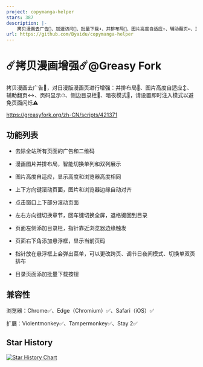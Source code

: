 ```yaml
---
project: copymanga-helper
stars: 387
description: |-
    拷贝漫画去广告🚫、加速访问🚀、批量下载⬇️、并排布局📖、图片高度自适应↕️、辅助翻页↔️、页码显示⏱、侧边目录栏📑、暗夜模式🌙
url: https://github.com/Byaidu/copymanga-helper
---
```


# ☄️拷贝漫画增强☄️@Greasy Fork

拷贝漫画去广告🚫，对日漫版漫画页进行增强：并排布局📖、图片高度自适应↕️、辅助翻页↔️、页码显示⏱、侧边目录栏📑、暗夜模式🌙，请设置即时注入模式以避免页面闪烁⚠️

https://greasyfork.org/zh-CN/scripts/421371

## 功能列表

- 去除全站所有页面的广告和二维码

- 漫画图片并排布局，智能切换单列和双列展示

- 图片高度自适应，显示高度和浏览器高度相同

- 上下方向键滚动页面，图片和浏览器边缘自动对齐

- 点击窗口上下部分滚动页面

- 左右方向键切换章节，回车键切换全屏，退格键回到目录

- 页面左侧添加目录栏，指针靠近浏览器边缘触发

- 页面右下角添加悬浮框，显示当前页码

- 指针放在悬浮框上会弹出菜单，可以更改跨页、调节日夜间模式、切换单双页排布

- 目录页面添加批量下载按钮

## 兼容性

浏览器：Chrome✅、Edge（Chromium）✅、Safari（iOS）✅

扩展：Violentmonkey✅、Tampermonkey✅、Stay 2✅

## Star History

<a href="https://star-history.com/#Byaidu/copymanga-helper&Date">
 <picture>
   <source media="(prefers-color-scheme: dark)" srcset="https://api.star-history.com/svg?repos=Byaidu/copymanga-helper&type=Date&theme=dark" />
   <source media="(prefers-color-scheme: light)" srcset="https://api.star-history.com/svg?repos=Byaidu/copymanga-helper&type=Date" />
   <img alt="Star History Chart" src="https://api.star-history.com/svg?repos=Byaidu/copymanga-helper&type=Date" />
 </picture>
</a>

